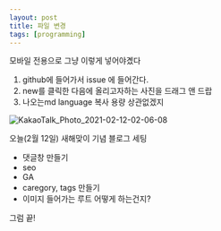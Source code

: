 ```yaml
---
layout: post
title: 파일 변경
tags: [programming]
---
```


모바일 전용으로 그냥 이렇게 넣어야곘다
1. github에 들어가서 issue 에 들어간다.
2. new를 클릭한 다음에 올리고자하는 사진을 드래그 앤 드랍
3. 나오는md language 복사
용량 상관없겠지

![KakaoTalk_Photo_2021-02-12-02-06-08](https://user-images.githubusercontent.com/50545088/107726820-472cb400-6d2d-11eb-9a9c-485ea7bc9fd6.jpeg)

오늘(2월 12일) 새해맞이 기념 블로그 세팅
* 댓글창 만들기
* seo
* GA
* caregory, tags 만들기
* 이미지 들어가는 루트 어떻게 하는건지?

그럼 끝!

